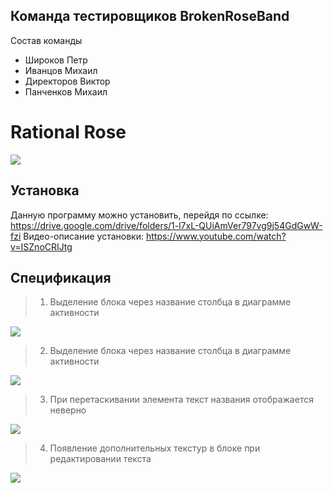 
## Команда тестировщиков BrokenRoseBand
Состав команды
- Широков Петр
- Иванцов Михаил
- Директоров Виктор
- Панченков Михаил

# Rational Rose

![](https://discoversdkcdn.azureedge.net/runtimecontent/companyfiles/5803/2278/thumbnail.png?v131140816767671932)






## Установка
Данную программу можно установить, перейдя по ссылке: https://drive.google.com/drive/folders/1-l7xL-QUiAmVer797vg9j54GdGwW-fzi
Видео-описание установки:
https://www.youtube.com/watch?v=ISZnoCRIJtg

## Спецификация

> 1) Выделение блока через название столбца в диаграмме активности

![](![image](https://user-images.githubusercontent.com/57438792/133217186-8cecf572-23a2-45f6-a598-ee37655fcd65.png))

> 2) Выделение блока через название столбца в диаграмме активности

![](https://sun9-26.userapi.com/impg/IVEnubldAVUxC2Qrzr_Wc616iBfA0ofz6IV31g/KUwF8rDhP_4.jpg?size=1137x203&quality=96&sign=b4071b8c11e0c3ae60fa370d2b7ef1f7&type=album)
> 3) При перетаскивании элемента текст названия отображается неверно

![](https://sun9-12.userapi.com/impg/uZm6cQYHtIZWWIneL4ofa-cfAgplvtWAC3p42g/4m53emG3zHA.jpg?size=325x237&quality=96&sign=85e7b3ba4780a03258acc67f396f9ff0&type=album)

> 4) Появление дополнительных текстур в блоке при редактировании текста

![](https://sun9-34.userapi.com/impg/FNyzd1UanUWcTJ05nexji4tis-_U6VNJkwkyoQ/5-jw3GOX-wM.jpg?size=440x274&quality=96&sign=175ce8fcf5fb89d99921a017a195559c&type=album)



